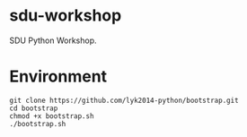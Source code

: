 sdu-workshop
============

SDU Python Workshop.

Environment
===========

    git clone https://github.com/lyk2014-python/bootstrap.git
    cd bootstrap
    chmod +x bootstrap.sh
    ./bootstrap.sh

